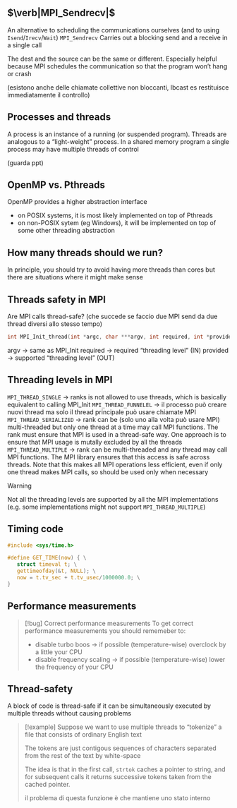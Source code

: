 ## $\verb|MPI_Sendrecv|$
An alternative to scheduling the communications ourselves (and to using `Isend`/`Irecv`/`Wait`)
`MPI_Sendrecv` Carries out a blocking send and a receive in a single call

The dest and the source can be the same or different. Especially helpful because MPI schedules the communication so that the program won’t hang or crash

(esistono anche delle chiamate collettive non bloccanti, Ibcast es restituisce immediatamente il controllo)


## Processes and threads
A process is an instance of a running (or suspended program). Threads are analogous to a “light-weight” process. In a shared memory program a single process may have multiple threads of control

(guarda ppt)
## OpenMP vs. Pthreads
OpenMP provides a higher abstraction interface
- on POSIX systems, it is most likely implemented on top of Pthreads
- on non-POSIX sytem (eg Windows), it will be implemented on top of some other threading abstraction



## How many threads should we run?
In principle, you should try to avoid having more threads than cores but there are situations where it might make sense

## Threads safety in MPI
Are MPI calls thread-safe? (che succede se faccio due MPI send da due thread diversi allo stesso tempo)

```c
int MPI_Init_thread(int *argc, char ***argv, int required, int *provided)
```

argv → same as MPI_Init
required → required “threading level” (IN)
provided → supported “threading level” (OUT)

## Threading levels in MPI
`MPI_THREAD_SINGLE` → ranks is not allowed to use threads, which is basically equivalent to calling MPI_Init
`MPI_THREAD_FUNNELEL` → il processo può creare nuovi thread ma solo il thread principale può usare chiamate MPI
`MPI_THREAD_SERIALIZED` → rank can be (solo uno alla volta può usare MPI) multi-threaded but only one thread at a time may call MPI functions. The rank must ensure that MPI is used in a thread-safe way. One approach is to ensure that MPI usage is mutally excluded by all the threads
`MPI_THREAD_MULTIPLE` → rank can be multi-threaded and any thread may call MPI functions. The MPI library ensures that this access is safe  across threads. Note that this makes all MPI operations less efficient, even if only one thread makes MPI calls, so should be used only when necessary

>[!warning]
>Not all the threading levels are supported by all the MPI implementations (e.g. some implementations might not support `MPI_THREAD_MULTIPLE`)

## Timing code

```c
#include <sys/time.h>

#define GET_TIME(now) { \
   struct timeval t; \
   gettimeofday(&t, NULL); \
   now = t.tv_sec + t.tv_usec/1000000.0; \
}
```

## Performance measurements

>[!bug] Correct performance measurements
>To get correct performance measurements you should rememeber to:
>- disable turbo boos → if possible (temperature-wise) overclock by a little your CPU
>- disable frequency scaling → if possible (temperature-wise) lower the frequency of your CPU

## Thread-safety
A block of code is thread-safe if it can be simultaneously executed by multiple threads without causing problems

>[!example]
>Suppose we want to use multiple threads to “tokenize” a file that consists of ordinary English text
>
>The tokens are just contigous sequences of characters separated from the rest of the text by white-space
>
>The idea is that in the first call, `strtok` caches a pointer to string, and for subsequent calls it returns successive tokens taken from the cached pointer.
>
>il problema di questa funzione è che mantiene uno stato interno